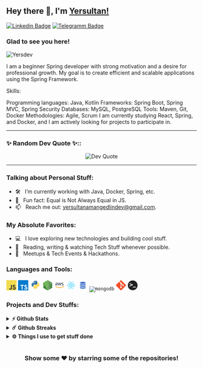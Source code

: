 ## Hey there 👋, I'm [Yersultan!](https://github.com/Yersdev/)

[![Linkedin Badge](https://img.shields.io/badge/-LinkedIn-0e76a8?style=flat-square&logo=Linkedin&logoColor=white)](https://linkedin.com/in/YersDev)
[![Telegramm Badge](https://img.shields.io/badge/-Telegramm-0e76a8?style=flat-square&logo=Telegramm&logoColor=white)](https://t.me/Best0fWest)

### Glad to see you here! 
<p align="left"> <img src="https://komarev.com/ghpvc/?username=YersDev&label=Profile%20views&color=0e75b6&style=flat" alt="Yersdev" /> </p>
I am a beginner Spring developer with strong motivation and a desire for professional growth. My goal is to create efficient and scalable applications using the Spring Framework.

Skills:

Programming languages: Java, Kotlin
Frameworks: Spring Boot, Spring MVC, Spring Security
Databases: MySQL, PostgreSQL
Tools: Maven, Git, Docker
Methodologies: Agile, Scrum
I am currently studying React, Spring, and Docker, and I am actively looking for projects to participate in.


<hr>
<h3 align="left">✨ Random Dev Quote ✨::</h3>
<p align="center">
  <img src="https://quotes-github-readme.vercel.app/api?type=horizontal&theme=dark" alt="Dev Quote" />
</p>
<hr>


### Talking about Personal Stuff:

- 🛠 &nbsp; I’m currently working with Java, Docker, Spring, etc.
- 👾 &nbsp; Fun fact: Equal is Not Always Equal in JS.
- 📫 &nbsp; Reach me out: yersultanamangedlindev@gmail.com.

### My Absolute Favorites:

- 💻 &nbsp; I love exploring new technologies and building cool stuff.
- 📰 &nbsp; Reading, writing & watching Tech Stuff whenever possible.
- 🍕 &nbsp; Meetups & Tech Events & Hackathons.

### Languages and Tools:

<code><img height="27" src="https://raw.githubusercontent.com/github/explore/80688e429a7d4ef2fca1e82350fe8e3517d3494d/topics/javascript/javascript.png" alt="javascript"></code>
<code><img height="27" src="https://raw.githubusercontent.com/github/explore/80688e429a7d4ef2fca1e82350fe8e3517d3494d/topics/typescript/typescript.png" alt="typescript"></code>
<code><img height="30" src="https://raw.githubusercontent.com/github/explore/80688e429a7d4ef2fca1e82350fe8e3517d3494d/topics/python/python.png" alt="python"></code>
<code><img height="27" src="https://raw.githubusercontent.com/github/explore/80688e429a7d4ef2fca1e82350fe8e3517d3494d/topics/nodejs/nodejs.png" alt="nodejs"></code>
<code><img height="27" src="https://raw.githubusercontent.com/github/explore/80688e429a7d4ef2fca1e82350fe8e3517d3494d/topics/aws/aws.png" alt="aws"></code>
<code><img height="27" src="https://raw.githubusercontent.com/github/explore/80688e429a7d4ef2fca1e82350fe8e3517d3494d/topics/react/react.png" alt="react"></code>
<code><img height="27" src="https://raw.githubusercontent.com/github/explore/80688e429a7d4ef2fca1e82350fe8e3517d3494d/topics/sql/sql.png" alt="sql"></code>
<code><img height="27" src="https://encrypted-tbn0.gstatic.com/images?q=tbn%3AANd9GcSTTzPAw-55ssm1Im594xYZ9eRQu2JylrkYLg&usqp=CAU" alt="mongodb"></code>
<code><img height="27" src="https://raw.githubusercontent.com/devicons/devicon/master/icons/git/git-original.svg" alt="git"></code>
<code><img height="27" src="https://raw.githubusercontent.com/github/explore/80688e429a7d4ef2fca1e82350fe8e3517d3494d/topics/terminal/terminal.png" alt="terminal"></code>

### Projects and Dev Stuffs:

<details>
  <summary><b>⚡ Github Stats</b></summary>

  <br />
  <img height="180em" src="https://github-readme-stats.vercel.app/api?username=Yersdev&show_icons=true&hide_border=true&&count_private=true&include_all_commits=true" />
  <img height="180em" src="https://github-readme-stats.vercel.app/api/top-langs/?username=Yersvev&exclude_repo=KNN-Image-Classification&show_icons=true&hide_border=true&layout=compact&langs_count=8"/>
</details>

<details>
  <summary><b>☄️ Github Streaks</b></summary>

  <br />
  <img height="180em" src="https://github-readme-streak-stats.herokuapp.com/?user=Yersdev&hide_border=true" />
</details>

<details>
  <br />
  <summary><b>⚙️ Things I use to get stuff done</b></summary>
  	<ul>
  	    <li><b>OS:</b> Windows 11</li>
	    <li><b>Laptop: </b> ASUS Tuf Gaming</li>
  	    <li><b>Browser: </b> Chrome & Edge</li>
	    <li><b>Code Editor:</b> IntelliJ - The best editor out there</li>
 	    <li><b>Other Tools:</b> Postman, Obsidian, GitKraken and ChatGpt</li>
	</ul>
</details>

#

<div align="center">

### Show some ❤️ by starring some of the repositories!

</div>
